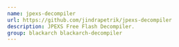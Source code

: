 ```yaml
---
name: jpexs-decompiler
url: https://github.com/jindrapetrik/jpexs-decompiler
description: JPEXS Free Flash Decompiler.
group: blackarch blackarch-decompiler
---
```

